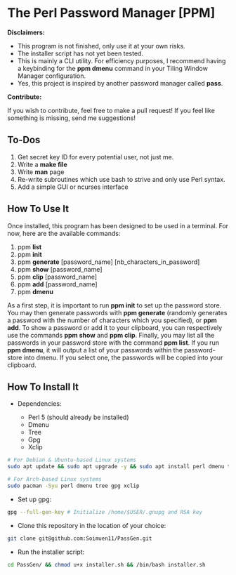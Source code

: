 # The Perl Password Manager [PPM]

**Disclaimers:**

+ This program is not finished, only use it at your own risks.
+ The installer script has not yet been tested.
+ This is mainly a CLI utility. For efficiency purposes, I recommend having a
  keybinding for the **ppm dmenu** command in your Tiling Window Manager
  configuration.
+ Yes, this project is inspired by another password manager called **pass**.

**Contribute:**

If you wish to contribute, feel free to make a pull request! If
you feel like something is missing, send me suggestions!

## To-Dos

1. Get secret key ID for every potential user, not just me.
2. Write a **make file**
3. Write **man** page
4. Re-write subroutines which use bash to strive and only use Perl syntax.
5. Add a simple GUI or ncurses interface

## How To Use It

Once installed, this program has been designed to be used in a terminal. For
now, here are the available commands:

1. ppm **list**
2. ppm **init**
3. ppm **generate** [password_name] [nb_characters_in_password]
4. ppm **show** [password_name]
5. ppm **clip** [password_name]
6. ppm **add** [password_name]
7. ppm **dmenu**

As a first step, it is important to run **ppm init** to set up the password
store. You may then generate passwords with **ppm generate** (randomly
generates a password with the number of characters which you specified), or
**ppm add**. To show a password or add it to your clipboard, you can
respectively use the commands **ppm show** and **ppm clip**. Finally, you may
list all the passwords in your password store with the command **ppm list**.
If you run **ppm dmenu**, it will output a list of your passwords within the
password-store into dmenu. If you select one, the passwords will be copied into
your clipboard.

## How To Install It

+ Dependencies:

	- Perl 5 (should already be installed)
	- Dmenu
	- Tree
	- Gpg
	- Xclip

```bash
# For Debian & Ubuntu-based Linux systems
sudo apt update && sudo apt upgrade -y && sudo apt install perl dmenu tree gpg xclip

# For Arch-based Linux systems
sudo pacman -Syu perl dmenu tree gpg xclip
```

+ Set up gpg:

```bash
gpg --full-gen-key # Initialize /home/$USER/.gnupg and RSA key
```

+ Clone this repository in the location of your choice:

```bash
git clone git@github.com:Soimuen11/PassGen.git
```

+ Run the installer script:

```bash
cd PassGen/ && chmod u+x installer.sh && /bin/bash installer.sh
```
